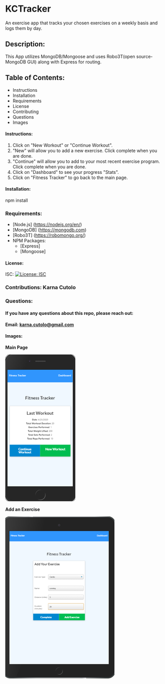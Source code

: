 # KCTracker

An exercise app that tracks your chosen exercises on a weekly basis and logs them by day.  


 ## Description: 
 This App utilizes MongoDB/Mongoose and uses Robo3T(open source-MongoDB GUI) along with Express for routing.

 
 ## Table of Contents: 
  * Instructions
  * Installation 
  * Requirements
  * License 
  * Contributing 
  * Questions 
  * Images 

   #### Instructions:

   1. Click on "New Workout" or "Continue Workout".
   2. "New" will allow you to add a new exercise.  Click complete when you are done.
   3. "Continue" will allow you to add to your most recent exercise program.  Click complete   when you are done.
   4. Click on "Dashboard" to see your progress "Stats".
   5. Click on "Fitness Tracker" to go back to the main page.

   #### Installation: 

   npm install
   
   ### Requirements: 

   * [Node.js] (https://nodejs.org/en/)
   * [MongoDB] (https://mongodb.com)
   * [Robo3T] (https://robomongo.org/)
   * NPM Packages:
        * [Express] 
        * [Mongoose]
         

   
   #### License: 

   ISC: [![License: ISC](https://img.shields.io/badge/License-ISC-blue.svg)](https://opensource.org/licenses/ISC)
   
   ### Contributions: Karna Cutolo

   
   ### Questions: 
      
   #### If you have any questions about this repo, please reach out: 

   **Email: karna.cutolo@gmail.com**
     
   #### Images:

**Main Page**

![Main Page](./public/assets/images/index.png)

**Add an Exercise**

![Add Page](./public/assets/images/addExer.png)

